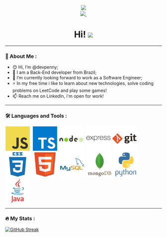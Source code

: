 <div id="header" align="center">
  <img src="https://media.giphy.com/media/UoLt6Tm8wlSnWGfSFs/giphy.gif"></img>
  
  <div id="badges">
    <a href="https://www.linkedin.com/in/matheusfpenna/">
        <img src="https://img.shields.io/badge/LinkedIn-blue?logo=linkedin&logoColor=white&style=for-the-badge"></img>
    </a>
        <img src="https://komarev.com/ghpvc/?username=devpenny&style=flat-square&color=blue" alt=""/>
  </div>

  <h1>
    Hi!
    <img src="https://media.giphy.com/media/hvRJCLFzcasrR4ia7z/giphy.gif" width="30"/>
  </h1>

</div>

---

### 👀 About Me :
- 😊 Hi, I’m @devpenny;
- 💞️ I am a Back-End developer from Brazil;
- :telescope: I’m currently looking forward to work as a Software Engineer;
- :zap: In my free time i like to learn about new technologies, solve coding problems on LeetCode and play some games!
- 📫 Reach me on LinkedIn, i'm open for work!

---

### :hammer_and_wrench: Languages and Tools :
<div>
  <img src="https://github.com/devicons/devicon/blob/master/icons/javascript/javascript-original.svg" title="JavaScript" alt="JavaScript" width="80" height="80"/>&nbsp;
  <img src="https://github.com/devicons/devicon/blob/master/icons/typescript/typescript-original.svg" title="Git" **alt="Git" width="80" height="80"/>
  <img src="https://github.com/devicons/devicon/blob/master/icons/nodejs/nodejs-original-wordmark.svg" title="NodeJS" alt="NodeJS" width="80" height="80"/>&nbsp;
  <img src="https://github.com/devicons/devicon/blob/master/icons/express/express-original-wordmark.svg" title="Git" **alt="Git" width="80" height="80"/>
  <img src="https://github.com/devicons/devicon/blob/master/icons/git/git-original-wordmark.svg" title="Git" **alt="Git" width="80" height="80"/>
  <img src="https://github.com/devicons/devicon/blob/master/icons/css3/css3-plain-wordmark.svg"  title="CSS3" alt="CSS" width="80" height="80"/>&nbsp;
  <img src="https://github.com/devicons/devicon/blob/master/icons/html5/html5-original.svg" title="HTML5" alt="HTML" width="80" height="80"/>&nbsp;
  <img src="https://github.com/devicons/devicon/blob/master/icons/mysql/mysql-original-wordmark.svg" title="MySQL"  alt="MySQL" width="80" height="80"/>&nbsp; 
  <img src="https://github.com/devicons/devicon/blob/master/icons/mongodb/mongodb-original-wordmark.svg" title="Git" **alt="Git" width="80" height="80"/>
  <img src="https://github.com/devicons/devicon/blob/master/icons/python/python-original-wordmark.svg" title="Git" **alt="Git" width="80" height="80"/>
  <img src="https://github.com/devicons/devicon/blob/master/icons/java/java-original-wordmark.svg" title="Java" alt="Java" width="80" height="80"/>&nbsp;
</div>

---

### :fire: My Stats :

[![GitHub Streak](http://github-readme-streak-stats.herokuapp.com?user=devpenny&theme=dark)](https://git.io/streak-stats)

<!---
[![Top Langs](https://github-readme-stats.vercel.app/api/top-langs/?username=devpenny&layout=compact&theme=vision-friendly-dark)](https://github.com/anuraghazra/github-readme-stats)
--->

<!---
devpenny/devpenny is a ✨ special ✨ repository because its `README.md` (this file) appears on your GitHub profile.
You can click the Preview link to take a look at your changes.
--->
